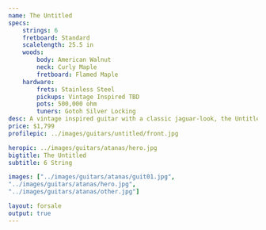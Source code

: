 ```yaml
---
name: The Untitled
specs:
    strings: 6
    fretboard: Standard
    scalelength: 25.5 in
    woods:
        body: American Walnut
        neck: Curly Maple
        fretboard: Flamed Maple
    hardware:
        frets: Stainless Steel
        pickups: Vintage Inspired TBD
        pots: 500,000 ohm
        tuners: Gotoh Silver Locking
desc: A vintage inspired guitar with a classic jaguar-look, the Untitled is just that--whatever you make it.
price: $1,799
profilepic: ../images/guitars/untitled/front.jpg

heropic: ../images/guitars/atanas/hero.jpg
bigtitle: The Untitled
subtitle: 6 String

images: ["../images/guitars/atanas/guit01.jpg", 
"../images/guitars/atanas/hero.jpg",
"../images/guitars/atanas/other.jpg"]

layout: forsale
output: true
---
```

